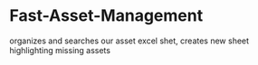 # Fast-Asset-Management
organizes and searches our asset excel shet, creates new sheet highlighting missing assets

